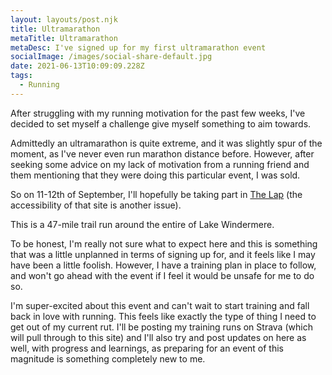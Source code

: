 ```yaml
---
layout: layouts/post.njk
title: Ultramarathon
metaTitle: Ultramarathon
metaDesc: I've signed up for my first ultramarathon event
socialImage: /images/social-share-default.jpg
date: 2021-06-13T10:09:09.228Z
tags:
  - Running
---
```

After struggling with my running motivation for the past few weeks, I've decided to set myself a challenge give myself something to aim towards.

Admittedly an ultramarathon is quite extreme, and it was slightly spur of the moment, as I've never even run marathon distance before. However, after seeking some advice on my lack of motivation from a running friend and them mentioning that they were doing this particular event, I was sold.

So on 11-12th of September, I'll hopefully be taking part in [The Lap](https://www.thelap.co.uk/) (the accessibility of that site is another issue).

This is a 47-mile trail run around the entire of Lake Windermere.

To be honest, I'm really not sure what to expect here and this is something that was a little unplanned in terms of signing up for, and it feels like I may have been a little foolish. However, I have a training plan in place to follow, and won't go ahead with the event if I feel it would be unsafe for me to do so.

I'm super-excited about this event and can't wait to start training and fall back in love with running. This feels like exactly the type of thing I need to get out of my current rut. I'll be posting my training runs on Strava (which will pull through to this site) and I'll also try and post updates on here as well, with progress and learnings, as preparing for an event of this magnitude is something completely new to me.